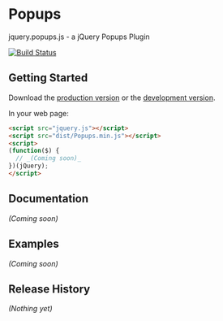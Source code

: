 # Popups

jquery.popups.js - a jQuery Popups Plugin

[![Build Status](https://api.travis-ci.org/Harris-Miller/Popups.svg?branch=master)](https://travis-ci.org/Harris-Miller/Popups)

## Getting Started
Download the [production version][prod] or the [development version][dev].

[prod]: https://raw.github.com/harris-miller/Popups/master/dist/jquery.popups.min.js
[dev]: https://raw.github.com/harris-miller/Popups/master/dist/jquery.popups.js

In your web page:

```html
<script src="jquery.js"></script>
<script src="dist/Popups.min.js"></script>
<script>
(function($) {
  // _(Coming soon)_
})(jQuery);
</script>
```

## Documentation
_(Coming soon)_

## Examples
_(Coming soon)_

## Release History
_(Nothing yet)_
